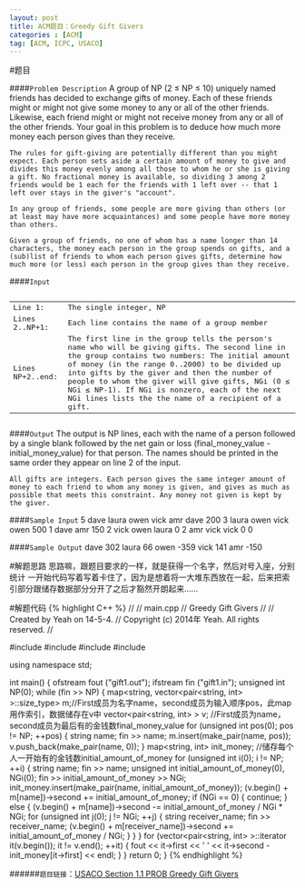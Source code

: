 ```yaml
---
layout: post
title: ACM题目：Greedy Gift Givers
categories : [ACM]
tag: [ACM, ICPC, USACO]
---
```


#题目

####`Problem Description`
	A group of NP (2 ≤ NP ≤ 10) uniquely named friends has decided to exchange gifts of money. Each of these friends might or might not give some money to any or all of the other friends. Likewise, each friend might or might not receive money from any or all of the other friends. Your goal in this problem is to deduce how much more money each person gives than they receive.

	The rules for gift-giving are potentially different than you might expect. Each person sets aside a certain amount of money to give and divides this money evenly among all those to whom he or she is giving a gift. No fractional money is available, so dividing 3 among 2 friends would be 1 each for the friends with 1 left over -- that 1 left over stays in the giver's "account".

	In any group of friends, some people are more giving than others (or at least may have more acquaintances) and some people have more money than others.

	Given a group of friends, no one of whom has a name longer than 14 characters, the money each person in the group spends on gifts, and a (sub)list of friends to whom each person gives gifts, determine how much more (or less) each person in the group gives than they receive.

####`Input`
<pre><table>
    <tbody>
        <tr>
            <td>Line 1: </td>
            <td>The single integer, NP</td>
        </tr>
        <tr>
            <td>Lines 2..NP+1: </td>
            <td>Each line contains the name of a group member</td>
        </tr>
        <tr>
        	<td>Lines NP+2..end: </td>
        	<td>The first line in the group tells the person's name who will be giving gifts.
The second line in the group contains two numbers: The initial amount of money (in the range 0..2000) to be divided up into gifts by the giver and then the number of people to whom the giver will give gifts, NGi (0 ≤ NGi ≤ NP-1).
If NGi is nonzero, each of the next NGi lines lists the the name of a recipient of a gift.</td>
        </tr>
    </tbody>
</table></pre>

####`Output`
	The output is NP lines, each with the name of a person followed by a single blank followed by the net gain or loss (final_money_value - initial_money_value) for that person. The names should be printed in the same order they appear on line 2 of the input.

	All gifts are integers. Each person gives the same integer amount of money to each friend to whom any money is given, and gives as much as possible that meets this constraint. Any money not given is kept by the giver.

####`Sample Input`
	5
	dave
	laura
	owen
	vick
	amr
	dave
	200 3
	laura
	owen
	vick
	owen
	500 1
	dave
	amr
	150 2
	vick
	owen
	laura
	0 2
	amr
	vick
	vick
	0 0

####`Sample Output`
	dave 302
	laura 66
	owen -359
	vick 141
	amr -150

#解题思路
	思路嘛，跟题目要求的一样，就是获得一个名字，然后对号入座，分别统计
	一开始代码写着写着卡住了，因为是想着将一大堆东西放在一起，后来把索引部分跟储存数据部分分开了之后才豁然开朗起来……

#解题代码
{% highlight C++ %}
//
//  main.cpp
//  Greedy Gift Givers
//
//  Created by Yeah on 14-5-4.
//  Copyright (c) 2014年 Yeah. All rights reserved.
//

#include <fstream>
#include <string>
#include <map>
#include <vector>

using namespace std;

int main() {
    ofstream fout ("gift1.out");
    ifstream fin ("gift1.in");
    unsigned int NP(0);
    while (fin >> NP)
    {
        map<string, vector<pair<string, int> >::size_type> m;//First成员为名字name，second成员为输入顺序pos，此map用作索引，数据储存在v中
        vector<pair<string, int> > v;                        //First成员为name，second成员为最后有的金钱数final_money_value
        for (unsigned int pos(0); pos != NP; ++pos)
        {
            string name;
            fin >> name;
            m.insert(make_pair(name, pos));
            v.push_back(make_pair(name, 0));
        }
        map<string, int> init_money;                         //储存每个人一开始有的金钱数initial_amount_of_money
        for (unsigned int i(0); i != NP; ++i)
        {
            string name;
            fin >> name;
            unsigned int initial_amount_of_money(0), NGi(0);
            fin >> initial_amount_of_money >> NGi;
            init_money.insert(make_pair(name, initial_amount_of_money));
            (v.begin() + m[name])->second += initial_amount_of_money;
            if (NGi == 0)
            {
                continue;
            }
            else
            {
                (v.begin() + m[name])->second -= initial_amount_of_money / NGi * NGi;
                for (unsigned int j(0); j != NGi; ++j)
                {
                    string receiver_name;
                    fin >> receiver_name;
                    (v.begin() + m[receiver_name])->second += initial_amount_of_money / NGi;
                }
            }
        }
        for (vector<pair<string, int> >::iterator it(v.begin()); it != v.end(); ++it)
        {
            fout << it->first << ' ' << it->second - init_money[it->first] << endl;
        }
    }
    return 0;
}
{% endhighlight %}


######`题目链接`：[USACO Section 1.1 PROB Greedy Gift Givers](http://cerberus.delos.com:790/usacoprob2?a=6V5QW9LPmtD&S=gift1)